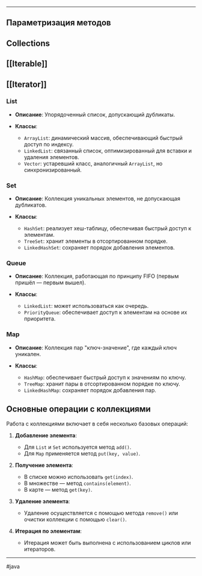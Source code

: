 * * *
## Параметризация методов
## Collections
## [[Iterable]]
## [[Iterator]]


### List
- **Описание**: Упорядоченный список, допускающий дубликаты.
- **Классы**:
    
    - `ArrayList`: динамический массив, обеспечивающий быстрый доступ по индексу.
    - `LinkedList`: связанный список, оптимизированный для вставки и удаления элементов.
    - `Vector`: устаревший класс, аналогичный `ArrayList`, но синхронизированный.
    
### Set
- **Описание**: Коллекция уникальных элементов, не допускающая дубликатов.
- **Классы**:
    
    - `HashSet`: реализует хеш-таблицу, обеспечивая быстрый доступ к элементам.
    - `TreeSet`: хранит элементы в отсортированном порядке.
    - `LinkedHashSet`: сохраняет порядок добавления элементов.
    
### Queue
- **Описание**: Коллекция, работающая по принципу FIFO (первым пришёл — первым вышел).
- **Классы**:
    
    - `LinkedList`: может использоваться как очередь.
    - `PriorityQueue`: обеспечивает доступ к элементам на основе их приоритета.
### Map
- **Описание**: Коллекция пар "ключ-значение", где каждый ключ уникален.
- **Классы**:
    
    - `HashMap`: обеспечивает быстрый доступ к значениям по ключу.
    - `TreeMap`: хранит пары в отсортированном порядке по ключу.
    - `LinkedHashMap`: сохраняет порядок добавления пар.
## Основные операции с коллекциями
Работа с коллекциями включает в себя несколько базовых операций:
1. **Добавление элемента**:
    
    - Для `List` и `Set` используется метод `add()`.
    - Для `Map` применяется метод `put(key, value)`.
2. **Получение элемента**:
    - В списке можно использовать `get(index)`.
    - В множестве — метод `contains(element)`.
    - В карте — метод `get(key)`.
3. **Удаление элемента**:
    - Удаление осуществляется с помощью метода `remove()` или очистки коллекции с помощью `clear()`.
4. **Итерация по элементам**:
    - Итерация может быть выполнена с использованием циклов или итераторов.


* * *
#java 